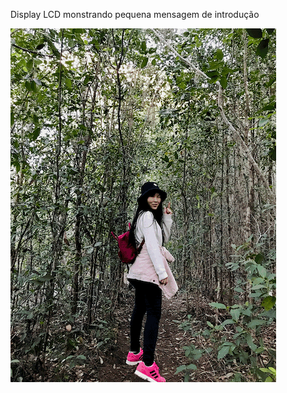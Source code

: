 Display LCD monstrando pequena mensagem de introdução 

![me](https://github.com/Daisyliu6/Daisyliu6/blob/master/me.gif)
